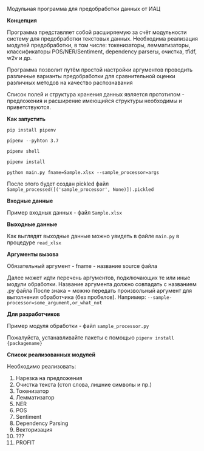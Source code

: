 Модульная программа для предобработки данных от ИАЦ

**Концепция**

Программа представляет собой расширяемую за счёт модульности систему для предобработки текстовых данных.
Необходима реализация модулей предобработки, в том числе: токенизаторы, лемматизаторы, классификаторы POS/NER/Sentiment, dependency parserы, очистка, tfidf, w2v и др.

Программа позволит путём простой настройки аргументов проводить различные варианты предобработки для сравнительной оценки различных методов на качество распознавания

Список полей и структура хранения данных является прототипом - предложения и расширение имеющийся структуры необходимы и приветствуются.

**Как запустить**

`pip install pipenv`

`pipenv --pyhton 3.7`

`pipenv shell`

`pipenv install`

`python main.py fname=Sample.xlsx --sample_processor=args`

После этого будет создан pickled файл `Sample_processed([('sample_processor', None)]).pickled`


**Входные данные**

Пример входных данных - файл `Sample.xlsx`

**Выходные данные**

Как выглядят выходные данные можно увидеть в файле `main.py` в процедуре `read_xlsx`

**Аргументы вызова**

Обязательный аргумент - fname - название source файла

Далее может идти перечень аргументов, подключающих те или иные модули обработки.
Название аргумента должно совпадать с названием .py файла
После знака = можно передать произвольный аргумент для выполнения обработчика (без пробелов). Например: `--sample-processor=some_argument,or_what_not`

**Для разработчиков**

Пример модуля обработки - файл `sample_processor.py`

Пожалуйста, устанавливайте пакеты с помощью `pipenv install {packagename}`

**Список реализованных модулей**

Необходимо реализовать:
1) Нарезка на предложения
2) Очистка текста (стоп слова, лишние символы и пр.)
3) Токенизатор
4) Лемматизатор
5) NER
6) POS
7) Sentiment
8) Dependency Parsing
9) Векторизация
10) ???
11) PROFIT
